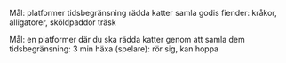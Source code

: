 Mål:
platformer
tidsbegränsning
rädda katter
samla godis
fiender: kråkor, alligatorer, sköldpaddor
träsk





Mål:
en platformer där du ska rädda katter genom att samla dem
tidsbegränsning: 3 min
häxa (spelare): rör sig, kan hoppa